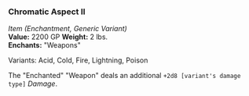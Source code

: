 ### Chromatic Aspect II
*Item (Enchantment, Generic Variant)*  
**Value:** 2200 GP
**Weight:** 2 lbs.  
**Enchants:** "Weapons"  

Variants: Acid, Cold, Fire, Lightning, Poison

The "Enchanted" "Weapon" deals an additional `+2d8 [variant's damage type]` *Damage*.
